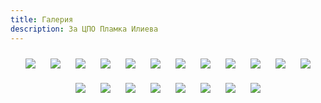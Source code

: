 ```yaml
---
title: Галерия
description: За ЦПО Пламка Илиева
---
```


<div style="text-align: center;">
    <img src="../pics/IMG_20210819_195853.jpg" style="max-width: 400px; height: auto; margin: 10px;" />
    <img src="../pics/IMG_4019.JPG" style="max-width: 400px; height: auto; margin: 10px;" />
    <img src="../pics/IMG_20210819_201604.jpg" style="max-width: 400px; height: auto; margin: 10px;" />
    <img src="../pics/IMG_20210610_173945.jpg" style="max-width: 400px; height: auto; margin: 10px;" />
    <img src="../pics/IMG_20210610_173957.jpg" style="max-width: 400px; height: auto; margin: 10px;" />
    <img src="../pics/IMG_20210610_174105.jpg" style="max-width: 400px; height: auto; margin: 10px;" />
    <img src="../pics/IMG_20210610_174522.jpg" style="max-width: 400px; height: auto; margin: 10px;" />
    <img src="../pics/IMG_20210610_174908.jpg" style="max-width: 400px; height: auto; margin: 10px;" />
    <img src="../pics/IMG_0015.JPG" style="max-width: 400px; height: auto; margin: 10px;" />
    <img src="../pics/IMG_0016.JPG" style="max-width: 400px; height: auto; margin: 10px;" />
    <img src="../pics/IMG_0237.JPG" style="max-width: 400px; height: auto; margin: 10px;" />
    <img src="../pics/IMG_20210819_182606.jpg" style="max-width: 400px; height: auto; margin: 10px;" />
    <img src="../pics/IMG_20210819_182941.jpg" style="max-width: 400px; height: auto; margin: 10px;" />
    <img src="../pics/IMG_20210819_184733.jpg" style="max-width: 400px; height: auto; margin: 10px;" />
    <img src="../pics/IMG_20210819_185545.jpg" style="max-width: 400px; height: auto; margin: 10px;" />
    <img src="../pics/IMG_20210819_200746.jpg" style="max-width: 400px; height: auto; margin: 10px;" />
    <img src="../pics/IMG_0268.JPG" style="max-width: 400px; height: auto; margin: 10px;" />
    <img src="../pics/STA61130.JPG" style="max-width: 400px; height: auto; margin: 10px;" />
    <img src="../pics/STA62132.JPG" style="max-width: 400px; height: auto; margin: 10px;" />
    <img src="../pics/STA63027.JPG" style="max-width: 400px; height: auto; margin: 10px;" />
</div>
